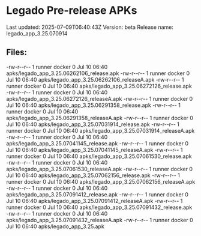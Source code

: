 # Legado Pre-release APKs
Last updated: 2025-07-09T06:40:43Z
Version: beta
Release name: legado_app_3.25.070914
## Files:
-rw-r--r-- 1 runner docker 0 Jul 10 06:40 apks/legado_app_3.25.06262106_release.apk
-rw-r--r-- 1 runner docker 0 Jul 10 06:40 apks/legado_app_3.25.06262106_releaseA.apk
-rw-r--r-- 1 runner docker 0 Jul 10 06:40 apks/legado_app_3.25.06272126_release.apk
-rw-r--r-- 1 runner docker 0 Jul 10 06:40 apks/legado_app_3.25.06272126_releaseA.apk
-rw-r--r-- 1 runner docker 0 Jul 10 06:40 apks/legado_app_3.25.06291358_release.apk
-rw-r--r-- 1 runner docker 0 Jul 10 06:40 apks/legado_app_3.25.06291358_releaseA.apk
-rw-r--r-- 1 runner docker 0 Jul 10 06:40 apks/legado_app_3.25.07031914_release.apk
-rw-r--r-- 1 runner docker 0 Jul 10 06:40 apks/legado_app_3.25.07031914_releaseA.apk
-rw-r--r-- 1 runner docker 0 Jul 10 06:40 apks/legado_app_3.25.07041145_release.apk
-rw-r--r-- 1 runner docker 0 Jul 10 06:40 apks/legado_app_3.25.07041145_releaseA.apk
-rw-r--r-- 1 runner docker 0 Jul 10 06:40 apks/legado_app_3.25.07061530_release.apk
-rw-r--r-- 1 runner docker 0 Jul 10 06:40 apks/legado_app_3.25.07061530_releaseA.apk
-rw-r--r-- 1 runner docker 0 Jul 10 06:40 apks/legado_app_3.25.07062156_release.apk
-rw-r--r-- 1 runner docker 0 Jul 10 06:40 apks/legado_app_3.25.07062156_releaseA.apk
-rw-r--r-- 1 runner docker 0 Jul 10 06:40 apks/legado_app_3.25.07091412_release.apk
-rw-r--r-- 1 runner docker 0 Jul 10 06:40 apks/legado_app_3.25.07091412_releaseA.apk
-rw-r--r-- 1 runner docker 0 Jul 10 06:40 apks/legado_app_3.25.07091432_release.apk
-rw-r--r-- 1 runner docker 0 Jul 10 06:40 apks/legado_app_3.25.07091432_releaseA.apk
-rw-r--r-- 1 runner docker 0 Jul 10 06:40 apks/legado_app_3.25.apk
